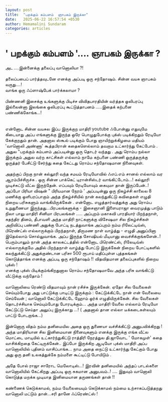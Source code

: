 ```yaml
---
layout: post
title:  "பறக்கும் கம்பளம்  ஞாபகம் இருக்கா"
date:   2025-06-22 16:57:54 +0530
author: Hemamalini Sundaram
categories: articles
---
```


#  \' பறக்கும் கம்பளம் \'\.... ஞாபகம் இருக்கா ? 

அட \....இன்னைக்கு தலைப்பு வானொலியா ?!\
\
தலைப்பபைப் பார்த்தவுடனே எனக்கு அப்படி ஒரு சந்தோஷம்‌‌. சின்ன வயசு ஞாபகம் வருது\....!\
வாங்க ஒரு ஃப்ளாஷ்பேக் பார்க்கலாமா ?\
\
பிண்ணனி இசைக்கு உங்களுக்கு பிடிச்ச விவிதபாரதியின் வர்த்தக ஒலிபரப்பு இல்லைன்னா இலங்கை
ஒலிபரப்பு கூட்டுத்தாபனம் \.....இதைக் கற்பனை பண்ணிக்கோங்க\...!\
\
\
என்னோட சின்ன வயசுல இப்ப இருக்குற மாதிரி youtube ஃபோன்னு எதுவுமே கிடையாது அப்ப
எங்களுக்கு இருந்த ஒரே பொழுதுபோக்கு புக்ஸ் படிக்கிறதும் ரேடியோ கேக்குறதும் தான்.
அதனால ஸ்கூல் படிக்கும் போது ஞாயிற்றுக்கிழமை மதியம் \'வானொலி அண்ணா\' கூத்தபிரான்
கதைகளெல்லாம் தவறாம உட்கார்ந்து கேட்போம் . அதுல \"பறக்கும் கம்பளம் அப்படின்னு ஒரு தொடர்
வந்தது . அது ரொம்ப நல்லா இருக்கும் அதுல வர்ற காட்சிகள் எல்லாம் நாமே கற்பனை பண்ணி
ஒருத்தருக்கு ஒருத்தர் பேசிட்டு சேர்ந்து கதை கேட்டது ரொம்ப சந்தோஷமான நினைவுகள்.\
\
அதற்குப் பிறகு நான் கல்லூரி வந்த சமயம் ரேடியோவில் ஃஎப்.எம் சானல் எல்லாம் வர
ஆரம்பிச்சிருச்சு . ஒரு சின்ன பாக்கெட் டிரான்சிஸ்டர் வாங்கிட்டோம்\...! கல்லூரி
முடிச்சுட்டு வீட்ல இருந்தேன். எப்பவும் ரேடியோவும் கையுமா தான் இருப்பேன்..!\
அப்போ பிரியா விஷன் \" பிரியமான நேரம் \' அப்படின்னு ஒரு நிகழ்ச்சி காலைல 8 மணிக்கு
ஒளிபரப்பாகும் அந்த நிகழ்ச்சியில் நான் கலந்துகிட்டு கவிதைகள் எழுதி நிறைய பரிசுகளும்
வாங்கியிருக்கேன் . என்னோட எழுத்தார்வத்துக்கு அது ரொம்ப உறுதுணையா
இருந்தது\...பிரபலங்களுக்கு - இசைஞானி இளையராஜா வைரமுத்து பாடும் நிலா பாலு
மாதிரி சினிமா பிரபலங்கள் \..... அப்புறம் மகாகவி பாரதியார் பிறந்தநாள், சுதந்திர
தினம், தீபாவளி அந்த மாதிரி நாட்களுக்கு விசேஷமா சில நிகழ்ச்சிகள் அறிவிப்பு பண்ணி
அதுக்கு போட்டி நடத்துவாங்க அப்புறம் நம்ம ரிலேட்டிவ்ஸ், பிரெண்ட்ஸ் எல்லாருக்கும்
பிறந்தநாள், திருமண நாள் வாழ்த்து - எழுதி அனுப்பினா இதெல்லாம் சொல்லுவாங்க. அப்ப
இருந்த சோஷியல் மீடியானு வைச்சிக்குங்களேன்..!\
பெரும்பாலும் நான் அந்த காலகட்டத்தில் என்னோட பிரெண்ட்ஸ், ரிலேடிவ்ஸ் எல்லாருக்குமே அதில்
பிறந்தநாள் வாழ்த்து போட்டு இருக்கேன் நிறைய போட்டிகளில் கலந்துக்கிட்டு அதுக்குண்டான
பரிசா 500 ரூபாய் மதிப்புள்ள புத்தகங்கள் கொடுத்தாங்க எனக்கு அப்படி ஒரு சந்தோஷம் !!
விதவிதமான தலைப்புகளில் நிறைய புக்ஸ் !\
எனக்கு புக்ஸ் பிடிக்கும்ங்கிறதுனால ரொம்ப சந்தோஷமாவே அந்த பரிசு வாங்கிட்டு வீட்டுக்கு
வந்தோம் !\
\
வானொலியை ரெண்டு விதமாவும் நான் ரசிச்சு இருக்கேன். ஏதோ சில வேலைகள் செய்யும்போது
அது பாட்டுக்கு பாடிட்டு இருக்கும் : கேட்டுக்கிட்டே நான் என் வேலையை செய்வேன் ; வானொலி
கேட்டுக்கிட்டே ஹோம் ஒர்க் எழுதியிருக்கேன். சில வேலைகள் தொடர்ச்சியாக செய்யும்போது
போரடிக்கும்\... அந்த மாதிரி வேலை எல்லாம் ரேடியோ கேட்டுட்டு செய்தா அலுப்பு
இருக்காது \...! ( அதனால் தான எல்லா டீக்கடைகள்லயும் பாட்டு போடறாங்க..‌‌.)\
\
இன்னொரு விதம் நம்ம தனிமையில அதை ஒரு துணையா வச்சிக்கிட்டு அனுபவிக்கிறது ! அந்த
மாதிரியான சில இனிமையான நினைவுகளும் எனக்கு இருக்கு எங்க வீட்ல மொட்டை மாடியில்
உட்கார்ந்துகிட்டு ராத்திரி நேரத்துல தி.ஜாவோட \' மோகமுள்\' கதை வாசிக்கிறதை
கேட்டிருக்கேன்.. இப்போ இருக்கிற ஆடியோ புக்ஸ் மாதிரி அப்ப வானொலியில் புதினம்
வாசிப்பாங்க.‌.. நாம அதை நைட்டு உட்கார்ந்து கேட்கும் போது அது ஒரு தனி உலகத்துக்கே
நம்மளை கூட்டிட்டு போயிடும் .\
\
அதே போல் ராஜா சாரோட மெலோடிஸ்\...! இரவின் தனிமையில் அந்தப் பாடல்களை வானொலியில்
கேட்கிறது அப்படி ஒரு சுகமான அனுபவம்..! \.... இதுவும் வானொலி கொடுத்த மறக்க
முடியாத இனிமையான தருணங்கள் தான் !!\
\
கண்ணைக் கெடுக்காமல், நம்ம வேலையையும் கெடுக்காமல் நம்மை உற்சாகப்படுத்தறது வானொலி
மட்டும் தான்.‌‌..சரி தானே ஃப்ரெண்ட்ஸ் !
